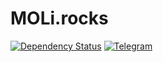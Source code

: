 # MOLi.rocks

[![Dependency Status](https://img.shields.io/david/MOLi-Rocks/MOLi-Rocks.github.io.svg)](https://david-dm.org/MOLi-Rocks/MOLi-rocks.github.io)
[![Telegram](https://img.shields.io/badge/Telegram-MOLi__rocks-blue.svg)](https://telegram.me/MOLi_rocks)

